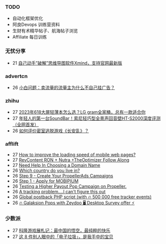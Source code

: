 ### TODO
-  自动化框架优化
-  阿良Devops 训练营资料
-  生财有术精华帖子、航海帖子浏览
-  Affiliate 每日训练

### 无忧分享
<!-- ruyo:START -->
-  21 [自己动手”破解”思维导图软件Xmind，支持官网最新版](https://51.ruyo.net/18460.html)<!-- ruyo:END -->

### advertcn
<!-- advertcn:START -->
-  26 [小白问题：卖流量的流量主为什么不自己挂广告？](https://www.advertcn.com/forum.php?mod=viewthread&tid=111827)<!-- advertcn:END -->

### zhihu
<!-- zhihu:START -->
-  27 [2023年618大屏轻薄本怎么选？LG gram全家桶，总有一款适合你](http://zhuanlan.zhihu.com/p/632641888?utm_campaign=rss&utm_medium=rss&utm_source=rss&utm_content=title)
-  27 [年轻人的第一台SoundBar！索尼轻巧型全景声回音壁HT-S2000深度评测（全网首发）](http://zhuanlan.zhihu.com/p/630990296?utm_campaign=rss&utm_medium=rss&utm_source=rss&utm_content=title)
-  26 [如何评价密室逃脱游戏《长安乱》？](http://www.zhihu.com/question/563950552/answer/3045961312?utm_campaign=rss&utm_medium=rss&utm_source=rss&utm_content=title)<!-- zhihu:END -->

### afflift
<!-- afflift:START -->
-  27 [How to improve the loading speed of mobile web pages?](https://afflift.com/f/threads/how-to-improve-the-loading-speed-of-mobile-web-pages.11515/)
-  27 [RevContent RON + Nutra +TheOptimizer Follow Along](https://afflift.com/f/threads/revcontent-ron-nutra-theoptimizer-follow-along.7210/)
-  27 [Need Help In Choosing a Domain Name](https://afflift.com/f/threads/need-help-in-choosing-a-domain-name.11514/)
-  26 [Which country do you live in?](https://afflift.com/f/threads/which-country-do-you-live-in.65/)
-  26 [Step 9 - Create Your PropellerAds Campaigns](https://afflift.com/f/threads/step-9-create-your-propellerads-campaigns.7480/)
-  26 [Step 1 - Apply for MOBIPIUM](https://afflift.com/f/threads/step-1-apply-for-mobipium.2938/)
-  26 [Testing a Higher Payout Pop Campaign on Propeller.](https://afflift.com/f/threads/testing-a-higher-payout-pop-campaign-on-propeller.11509/)
-  26 [A tracking problem....I can&#39;t figure this out](https://afflift.com/f/threads/a-tracking-problem-i-cant-figure-this-out.11513/)
-  26 [Global postback PHP script &lpar;with 🔥 500 000 free tracker events&rpar;](https://afflift.com/f/threads/global-postback-php-script-with-%F0%9F%94%A5-500-000-free-tracker-events.11512/)
-  26 [🔥 Galaksion Pops with Zeydoo 🖥️ Desktop Survey offer ⚡](https://afflift.com/f/threads/%F0%9F%94%A5-galaksion-pops-with-zeydoo-%F0%9F%96%A5%EF%B8%8F-desktop-survey-offer-%E2%9A%A1.11285/)<!-- afflift:END -->

### 少数派
<!-- sspai:START -->
-  27 [科隆游戏展札记：最中国的悟空，最纯粹的快乐](https://sspai.com/post/82466)
-  27 [这 8 件别人眼中的「电子垃圾」，是我手中的宝贝](https://sspai.com/post/82436)<!-- sspai:END -->
